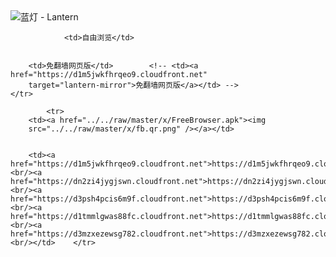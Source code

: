 

<img src="../../raw/master/x/8e0a2b81.c82003be.LanternYellow2.png" alt="蓝灯 - Lantern"/>
<table>
    <tr>
                
                <td>自由浏览</td>
        
        
        <td>免翻墙网页版</td>        <!-- <td><a href="https://d1m5jwkfhrqeo9.cloudfront.net"
        target="lantern-mirror">免翻墙网页版</a></td> -->
    </tr>
    
            <tr>
        <td><a href="../../raw/master/x/FreeBrowser.apk"><img
        src="../../raw/master/x/fb.qr.png" /></a></td>

        
        <td><a href="https://d1m5jwkfhrqeo9.cloudfront.net">https://d1m5jwkfhrqeo9.cloudfront.net</a><br/><a href="https://dn2zi4jygjswn.cloudfront.net">https://dn2zi4jygjswn.cloudfront.net</a><br/><a href="https://d3psh4pcis6m9f.cloudfront.net">https://d3psh4pcis6m9f.cloudfront.net</a><br/><a href="https://d1tmmlgwas88fc.cloudfront.net">https://d1tmmlgwas88fc.cloudfront.net</a><br/><a href="https://d3mzxezewsg782.cloudfront.net">https://d3mzxezewsg782.cloudfront.net</a><br/></td>    </tr>
</table>
